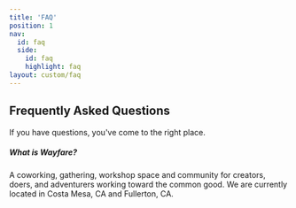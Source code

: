 ```yaml
---
title: 'FAQ'
position: 1
nav:
  id: faq
  side:
    id: faq
    highlight: faq
layout: custom/faq
---
```


## Frequently Asked Questions

If you have questions, you've come to the right place.

##### What is Wayfare?

A coworking, gathering, workshop space and community for creators, doers, and adventurers working toward the common good. We are currently located in Costa Mesa, CA and Fullerton, CA.
